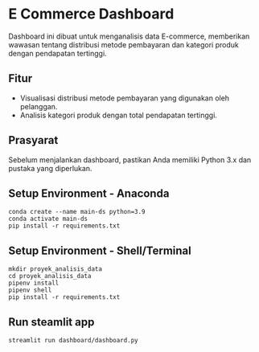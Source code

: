 # E Commerce Dashboard

Dashboard ini dibuat untuk menganalisis data E-commerce, memberikan wawasan tentang distribusi metode pembayaran dan kategori produk dengan pendapatan tertinggi.

## Fitur

- Visualisasi distribusi metode pembayaran yang digunakan oleh pelanggan.
- Analisis kategori produk dengan total pendapatan tertinggi.

## Prasyarat

Sebelum menjalankan dashboard, pastikan Anda memiliki Python 3.x dan pustaka yang diperlukan.

## Setup Environment - Anaconda

```
conda create --name main-ds python=3.9
conda activate main-ds
pip install -r requirements.txt
```

## Setup Environment - Shell/Terminal

```
mkdir proyek_analisis_data
cd proyek_analisis_data
pipenv install
pipenv shell
pip install -r requirements.txt
```

## Run steamlit app

```
streamlit run dashboard/dashboard.py

```
